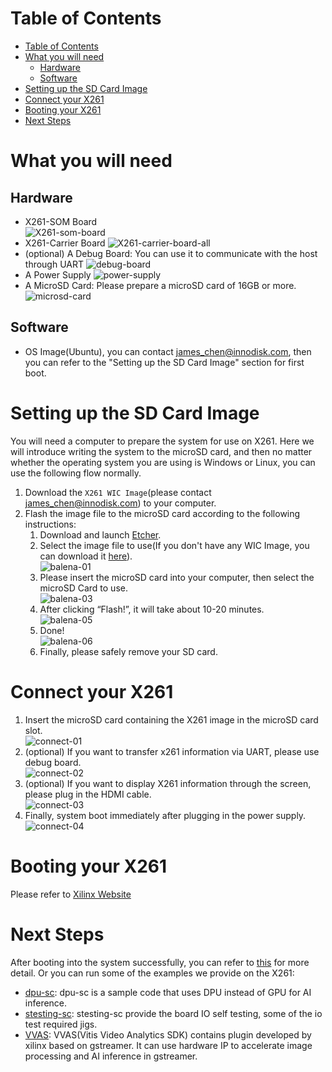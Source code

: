 <!--
 Copyright (c) 2022 Innodisk crop.
 
 This software is released under the MIT License.
 https://opensource.org/licenses/MIT
-->
# Table of Contents
- [Table of Contents](#table-of-contents)
- [What you will need](#what-you-will-need)
  - [Hardware](#hardware)
  - [Software](#software)
- [Setting up the SD Card Image](#setting-up-the-sd-card-image)
- [Connect your X261](#connect-your-x261)
- [Booting your X261](#booting-your-x261)
- [Next Steps](#next-steps)

# What you will need
## Hardware
- X261-SOM Board  
![X261-som-board](fig/X261-som-board.png)  
- X261-Carrier Board
![X261-carrier-board-all](fig/X261-carrier-board-all.png) 
- (optional) A Debug Board: You can use it to communicate with the host through UART
![debug-board](fig/debug-board.jpg)
- A Power Supply
![power-supply](fig/power.png)
- A MicroSD Card: Please prepare a microSD card of 16GB or more.  
![microsd-card](fig/microsd-card.jpg)
## Software
- OS Image(Ubuntu), you can contact james_chen@innodisk.com, then you can refer to the "Setting up the SD Card Image" section for first boot.

# Setting up the SD Card Image
You will need a computer to prepare the system for use on X261. Here we will introduce writing the system to the microSD card, and then no matter whether the operating system you are using is Windows or Linux, you can use the following flow normally.
1. Download the `X261 WIC Image`(please contact james_chen@innodisk.com) to your computer.
2. Flash the image file to the microSD card according to the following instructions:
   1. Download and launch [Etcher](https://www.balena.io/etcher/).
   2. Select the image file to use(If you don't have any WIC Image, you can download it [here](fig/balena-01.png)).  
   ![balena-01](fig/balena-01.png)
   1. Please insert the microSD card into your computer, then select the microSD Card to use.  
   ![balena-03](fig/balena-03.png)  
   1. After clicking “Flash!”, it will take about 10-20 minutes.  
   ![balena-05](fig/balena-05.png)  
   1. Done!  
   ![balena-06](fig/balena-06.png)  
   1. Finally, please safely remove your SD card.  
# Connect your X261  
1. Insert the microSD card containing the X261 image in the microSD card slot.  
![connect-01](fig/connect-01.png)  
2. (optional) If you want to transfer x261 information via UART, please use debug board.  
![connect-02](fig/connect-02.png)  
3. (optional) If you want to display X261 information through the screen, please plug in the HDMI cable.  
![connect-03](fig/connect-03.png)  
4. Finally, system boot immediately after plugging in the power supply.  
![connect-04](fig/connect-04.png)   
# Booting your X261
Please refer to [Xilinx Website](https://www.xilinx.com/products/som/kria/kv260-vision-starter-kit/kv260-getting-started/booting-your-starter-kit.html)
# Next Steps
After booting into the system successfully, you can refer to [this](../1.Hardware/hardware.md) for more detail. Or you can run some of the examples we provide on the X261:
- [dpu-sc](../2.Software/dpu-sc.md): dpu-sc is a sample code that uses DPU instead of GPU for AI inference.
- [stesting-sc](../2.Software/stesting-sc.md): stesting-sc provide the board IO self testing, some of the io test required jigs.
- [VVAS](../2.Software/VVAS.md): VVAS(Vitis Video Analytics SDK) contains plugin developed by xilinx based on gstreamer. It can use hardware IP to accelerate image processing and AI inference in gstreamer.